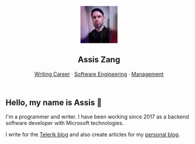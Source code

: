 <header>
        <section class="title">
            <div class="header-image">
                <img src="docs/assets/images/assiszang.png" alt="Assis Zang" title="Assis Zang" style="height: 100px; width: 100px;" />
            </div>
            <div class="">
                <h1>Assis Zang</h1>
                <nav>
                    <a href="?writing">Writing Career</a> ·
                    <a href="">Software Engineering</a> ·
                    <a href="">Management</a>
                </nav>
            </div>
        </section>
</header>


## Hello, my name is Assis 👋 

I'm a programmer and writer. I have been working since 2017 as a backend software developer with Microsoft technologies. 

I write for the [Telerik blog](https://www.telerik.com/blogs/author/assis-zang) and also create articles for my [personal blog](https://dev.to/zangassis).